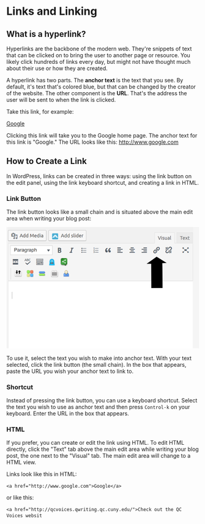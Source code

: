 # Links and Linking

## What is a hyperlink?

Hyperlinks are the backbone of the modern web. They're snippets of text that can be clicked on to bring the user to another page or resource. You likely click hundreds of links every day, but might not have thought much about their use or how they are created.

A hyperlink has two parts. The **anchor text** is the text that you see. By default, it's text that's colored blue, but that can be changed by the creator of the website. The other component is the **URL**. That's the address the user will be sent to when the link is clicked.

Take this link, for example:

[Google](http://www.google.com)  

Clicking this link will take you to the Google home page. The anchor text for this link is "Google." The URL looks like this: http://www.google.com

## How to Create a Link

In WordPress, links can be created in three ways: using the link button on the edit panel, using the link keyboard shortcut, and creating a link in HTML.

### Link Button

The link button looks like a small chain and is situated above the main edit area when writing your blog post:

![The link button is above the edit section and looks like a small chain](link-button.png)

To use it, select the text you wish to make into anchor text. With your text selected, click the link button (the small chain). In the box that appears, paste the URL you wish your anchor text to link to.

### Shortcut

Instead of pressing the link button, you can use a keyboard shortcut. Select the text you wish to use as anchor text and then press `Control-k` on your keyboard. Enter the URL in the box that appears.

### HTML

If you prefer, you can create or edit the link using HTML. To edit HTML directly, click the "Text" tab above the main edit area while writing your blog post, the one next to the "Visual" tab. The main edit area will change to a HTML view.

Links look like this in HTML:


	<a href="http://www.google.com">Google</a>
	
or like this:

	<a href="http://qcvoices.qwriting.qc.cuny.edu/">Check out the QC Voices websit


